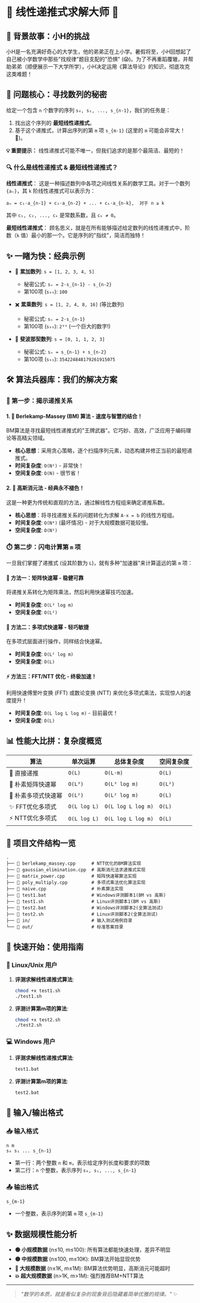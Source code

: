 # 🚀 线性递推式求解大师 🚀

## 📖 背景故事：小H的挑战

小H是一名充满好奇心的大学生，他的弟弟正在上小学。暑假将至，小H回想起了自己被小学数学中那些"找规律"题目支配的"恐惧" (😱)。为了不再重蹈覆辙，并帮助弟弟（顺便展示一下大学所学），小H决定运用《算法导论》的知识，彻底攻克这类难题！

## 🎯 问题核心：寻找数列的秘密

给定一个包含 `n` 个数字的序列 `s₀, s₁, ..., s_{n-1}`，我们的任务是：
1. 找出这个序列的 **最短线性递推式**。
2. 基于这个递推式，计算出序列的第 `m` 项 `s_{m-1}` (这里的 `m` 可能会非常大！🤯)。

**💡 重要提示：** 线性递推式可能不唯一，但我们追求的是那个最简洁、最短的！

### 🔍 什么是线性递推式 & 最短线性递推式？

**线性递推式**：
这是一种描述数列中各项之间线性关系的数学工具。对于一个数列 `{aₙ}`，其 `k` 阶线性递推式可以表示为：
```
aₙ = c₁·a_{n-1} + c₂·a_{n-2} + ... + cₖ·a_{n-k},  对于 n ≥ k
```
其中 `c₁, c₂, ..., cₖ` 是常数系数，且 `cₖ ≠ 0`。

**最短线性递推式**：
顾名思义，就是在所有能够描述给定数列的线性递推式中，阶数（`k` 值）最小的那一个。它是序列的"指纹"，简洁而独特！

## ✨ 一睹为快：经典示例

* 🔢 **累加数列**: `s = [1, 2, 3, 4, 5]`
  * 秘密公式: `sₙ = 2·s_{n-1} - s_{n-2}`
  * 第100项 (`s₉₉`): `100`

* ✖️ **累乘数列**: `s = [1, 2, 4, 8, 16]` (等比数列)
  * 秘密公式: `sₙ = 2·s_{n-1}`
  * 第100项 (`s₉₉`): `2⁹⁹` (一个巨大的数字!)

* 🐰 **斐波那契数列**: `s = [0, 1, 1, 2, 3]`
  * 秘密公式: `sₙ = s_{n-1} + s_{n-2}`
  * 第100项 (`s₉₉`): `354224848179261915075`

## 🛠️ 算法兵器库：我们的解决方案

### 🔑 第一步：揭示递推关系

#### 1. 🚀 Berlekamp-Massey (BM) 算法 - 速度与智慧的结合！
BM算法是寻找最短线性递推式的"王牌武器"。它巧妙、高效，广泛应用于编码理论等高精尖领域。
* **核心思想**：采用贪心策略，逐个扫描序列元素，动态构建并修正当前的最短递推式。
* **时间复杂度**: `O(N²)` - 非常快！
* **空间复杂度**: `O(N)` - 很节省！

#### 2. 📐 高斯消元法 - 经典永不褪色！
这是一种更为传统和直观的方法，通过解线性方程组来确定递推系数。
* **核心思想**：将寻找递推关系的问题转化为求解 `A·x = b` 的线性方程组。
* **时间复杂度**: `O(N⁴)` (最坏情况) - 对于大规模数据可能较慢。
* **空间复杂度**: `O(N²)`

### ⏱️ 第二步：闪电计算第 `m` 项

一旦我们掌握了递推式 (设其阶数为 `L`)，就有多种"加速器"来计算遥远的第 `m` 项：

#### 🧱 方法一：矩阵快速幂 - 稳健可靠
将递推关系转化为矩阵乘法，然后利用快速幂技巧加速。
* **时间复杂度**: `O(L³ log m)`
* **空间复杂度**: `O(L²)`

#### 📜 方法二：多项式快速幂 - 轻巧敏捷
在多项式层面进行操作，同样结合快速幂。
* **时间复杂度**: `O(L² log m)`
* **空间复杂度**: `O(L)`

#### ⚡ 方法三：FFT/NTT 优化 - 终极加速！
利用快速傅里叶变换 (FFT) 或数论变换 (NTT) 来优化多项式乘法，实现惊人的速度提升！
* **时间复杂度**: `O(L log L log m)` - 目前最优！
* **空间复杂度**: `O(L)`

## 📊 性能大比拼：复杂度概览

| 算法 | 单次运算 | 总体复杂度 | 空间复杂度 |
|------|----------|------------|------------|
| 🐢 直接递推 | `O(L)` | `O(L·m)` | `O(L)` |
| 🧱 朴素矩阵快速幂 | `O(L³)` | `O(L³ log m)` | `O(L²)` |
| 📜 朴素多项式快速幂 | `O(L²)` | `O(L² log m)` | `O(L)` |
| ✨ FFT优化多项式 | `O(L log L)` | `O(L log L log m)` | `O(L)` |
| ⚡ NTT优化多项式 | `O(L log L)` | `O(L log L log m)` | `O(L)` |

## 📁 项目文件结构一览

```
.
├── 📜 berlekamp_massey.cpp      # NTT优化的BM算法实现
├── 📐 gaussian_elimination.cpp  # 高斯消元法求递推式实现
├── 🧱 matrix_power.cpp          # 矩阵快速幂算法实现
├── 📜 poly_multiply.cpp         # 多项式乘法优化算法实现
├── 🐢 naive.cpp                 # 朴素算法实现
├── 🧪 test1.bat                 # Windows评测脚本1(BM vs 高斯)
├── 🐧 test1.sh                  # Linux评测脚本1(BM vs 高斯)
├── 🧪 test2.bat                 # Windows评测脚本2(全算法测试)
├── 🐧 test2.sh                  # Linux评测脚本2(全算法测试)
├── 📁 in/                       # 输入测试用例目录
└── 📁 out/                      # 标准答案目录
```

## 🚀 快速开始：使用指南

### 🐧 Linux/Unix 用户

1. **评测求解线性递推式算法**:
   ```bash
   chmod +x test1.sh
   ./test1.sh
   ```

2. **评测计算第m项的算法**:
   ```bash
   chmod +x test2.sh
   ./test2.sh
   ```

### 💻 Windows 用户

1. **评测求解线性递推式算法**:
   ```cmd
   test1.bat
   ```

2. **评测计算第m项的算法**:
   ```cmd
   test2.bat
   ```

## 📝 输入/输出格式

### 📥 输入格式
```
n m
s₀ s₁ ... s_{n-1}
```
* 第一行：两个整数 `n` 和 `m`，表示给定序列长度和要求的项数
* 第二行：`n` 个整数，表示序列 `s₀, s₁, ..., s_{n-1}`

### 📤 输出格式
```
s_{m-1}
```
* 一个整数，表示序列的第 `m` 项 `s_{m-1}`

## ✨ 数据规模性能分析

* **🟢 小规模数据** (n≤10, m≤100): 所有算法都能快速处理，差异不明显
* **🟡 中规模数据** (n≤100, m≤10K): BM算法开始显现优势
* **🔴 大规模数据** (n≤1K, m≤1M): BM算法优势明显，高斯消元可能超时
* **💥 超大规模数据** (n>1K, m>1M): 强烈推荐BM+NTT算法

---

> *"数学的本质，就是看似复杂的现象背后隐藏着简单优雅的规律。"* ✨

